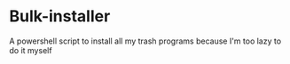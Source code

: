 # Bulk-installer
A powershell script to install all my trash programs because I'm too lazy to do it myself
